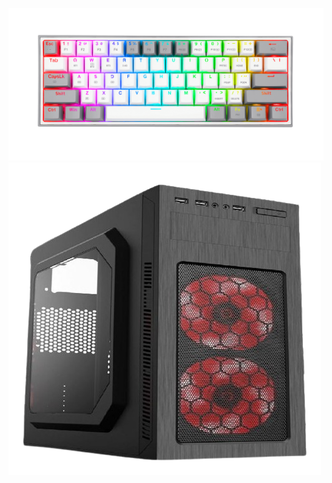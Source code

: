 ![](https://github.com/ZeroGamer1/ZHaliados.github.io/blob/main/Teclado.jpg)
![](https://github.com/ZeroGamer1/ZHaliados.github.io/blob/main/gabinete.png)
![]()
